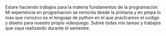 Estare haciendo trabajos para la materia fundamentos de la programación.
Mi experiencia en programacion se remonta desde la primaria y en prepa lo mas que conozco es el lenguaje de python en el que practcamos el codigo y diseño para nuestro propio videojuego. 
Subire todas mis tareas y trabajos que vaya realizando durante el semestre.
